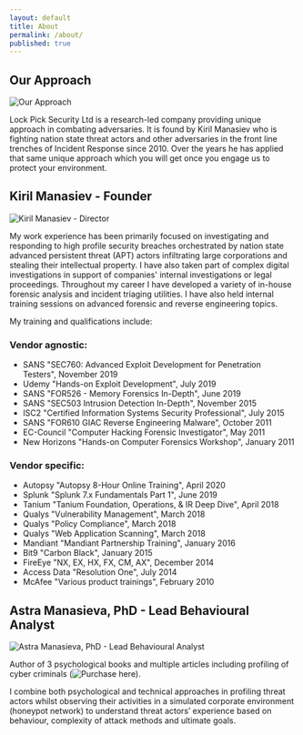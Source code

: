 ```yaml
---
layout: default
title: About
permalink: /about/
published: true
---
```


## Our Approach

![Our Approach]({{site.baseurl}}/working_environment-300x168.jpg)

Lock Pick Security Ltd is a research-led company providing unique approach in combating adversaries. It is found by Kiril Manasiev who is fighting nation state threat actors and other adversaries in the front line trenches of Incident Response since 2010. Over the years he has applied that same unique approach which you will get once you engage us to protect your environment.




## Kiril Manasiev - Founder

![Kiril Manasiev - Director]({{site.baseurl}}/Kiril_Manasiev-294x300.jpg)


My work experience has been primarily focused on investigating and responding to high profile security breaches orchestrated by nation state advanced persistent threat (APT) actors infiltrating large corporations and stealing their intellectual property. I have also taken part of complex digital investigations in support of companies' internal investigations or legal proceedings. Throughout my career I have developed a variety of in-house forensic analysis and incident triaging utilities. I have also held internal training sessions on advanced forensic and reverse engineering topics.

My training and qualifications include:

### Vendor agnostic:

- SANS "SEC760: Advanced Exploit Development for Penetration Testers", November 2019
- Udemy "Hands-on Exploit Development", July 2019 
- SANS "FOR526 - Memory Forensics In-Depth", June 2019
- SANS "SEC503 Intrusion Detection In-Depth", November 2015
- ISC2 "Certified Information Systems Security Professional", July 2015
- SANS "FOR610 GIAC Reverse Engineering Malware", October 2011
- EC-Council "Computer Hacking Forensic Investigator", May 2011
- New Horizons "Hands-on Computer Forensics Workshop", January 2011

### Vendor specific:
- Autopsy "Autopsy 8-Hour Online Training", April 2020
- Splunk "Splunk 7.x Fundamentals Part 1", June 2019
- Tanium "Tanium Foundation, Operations, & IR Deep Dive", April 2018
- Qualys "Vulnerability Management", March 2018
- Qualys "Policy Compliance", March 2018
- Qualys "Web Application Scanning", March 2018
- Mandiant "Mandiant Partnership Training", January 2016
- Bit9 "Carbon Black", January 2015
- FireEye "NX, EX, HX, FX, CM, AX", December 2014
- Access Data "Resolution One", July 2014
- McAfee "Various product trainings", February 2010

## Astra Manasieva, PhD - Lead Behavioural Analyst

![Astra Manasieva, PhD - Lead Behavioural Analyst]({{site.baseurl}}/Kiril_Manasiev-294x300.jpg)


Author of 3 psychological books and multiple articles including profiling of cyber criminals (![Purchase here](https://iztok-zapad.eu/kiberpsihologiya)).

I combine both psychological and technical approaches in profiling threat actors whilst observing their activities in a simulated corporate environment (honeypot network) to understand threat actors’ experience based on behaviour, complexity of attack methods and ultimate goals.
